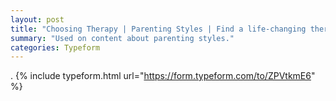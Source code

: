 ```yaml
---
layout: post
title: "Choosing Therapy | Parenting Styles | Find a life-changing therapist."
summary: "Used on content about parenting styles."
categories: Typeform
---
```

.
{% include typeform.html url="https://form.typeform.com/to/ZPVtkmE6" %}
